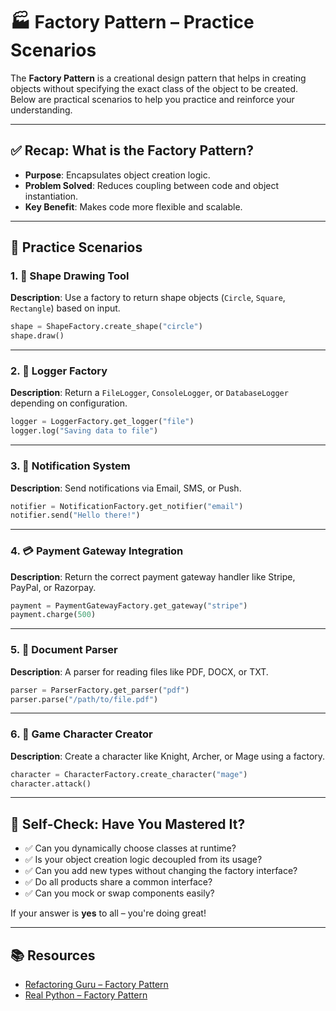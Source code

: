 
# 🏭 Factory Pattern – Practice Scenarios

The **Factory Pattern** is a creational design pattern that helps in creating objects without specifying the exact class of the object to be created. Below are practical scenarios to help you practice and reinforce your understanding.

---

## ✅ Recap: What is the Factory Pattern?

- **Purpose**: Encapsulates object creation logic.
- **Problem Solved**: Reduces coupling between code and object instantiation.
- **Key Benefit**: Makes code more flexible and scalable.

---

## 🧪 Practice Scenarios

### 1. 🔵 Shape Drawing Tool

**Description**: Use a factory to return shape objects (`Circle`, `Square`, `Rectangle`) based on input.

```python
shape = ShapeFactory.create_shape("circle")
shape.draw()
```

---

### 2. 🧰 Logger Factory

**Description**: Return a `FileLogger`, `ConsoleLogger`, or `DatabaseLogger` depending on configuration.

```python
logger = LoggerFactory.get_logger("file")
logger.log("Saving data to file")
```

---

### 3. 🧩 Notification System

**Description**: Send notifications via Email, SMS, or Push.

```python
notifier = NotificationFactory.get_notifier("email")
notifier.send("Hello there!")
```

---

### 4. 💳 Payment Gateway Integration

**Description**: Return the correct payment gateway handler like Stripe, PayPal, or Razorpay.

```python
payment = PaymentGatewayFactory.get_gateway("stripe")
payment.charge(500)
```

---

### 5. 📁 Document Parser

**Description**: A parser for reading files like PDF, DOCX, or TXT.

```python
parser = ParserFactory.get_parser("pdf")
parser.parse("/path/to/file.pdf")
```

---

### 6. 🧙 Game Character Creator

**Description**: Create a character like Knight, Archer, or Mage using a factory.

```python
character = CharacterFactory.create_character("mage")
character.attack()
```

---

## 🧠 Self-Check: Have You Mastered It?

- ✅ Can you dynamically choose classes at runtime?
- ✅ Is your object creation logic decoupled from its usage?
- ✅ Can you add new types without changing the factory interface?
- ✅ Do all products share a common interface?
- ✅ Can you mock or swap components easily?

If your answer is **yes** to all – you're doing great!

---

## 📚 Resources

- [Refactoring Guru – Factory Pattern](https://refactoring.guru/design-patterns/factory-method)
- [Real Python – Factory Pattern](https://realpython.com/factory-method-python/)
